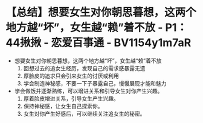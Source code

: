 # 【总结】想要女生对你朝思暮想，这两个地方越“坏”，女生越“赖”着不放 - P1：44揪揪 - 恋爱百事通 - BV1154y1m7aR

-   想要女生对你朝思暮想，这两个地方越“坏”，女生越“赖”着不放
    1.  回想过去的追女生经历，发现自己的需求感暴露无遗
    2.  厚脸皮的追求只会引来女生的讨厌或利用
    3.  学会制造神秘感，不要一下子暴露自己，慢慢展现才能和魅力
-   学会做饭并逐渐熟练，可以增进关系和引导女生对你产生兴趣。
    1.  厚着脸皮增进关系，引导女生产生兴趣。
    2.  保持神秘感，让女生自己探索你。
    3.  女生对你产生好感后，可以继续关注追女生的秘密。